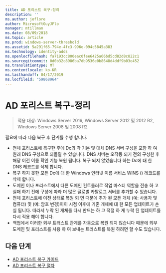 ```yaml
---
title: AD 포리스트 복구-정리
description: ''
ms.author: joflore
author: MicrosoftGuyJFlo
manager: mtillman
ms.date: 08/09/2018
ms.topic: article
ms.prod: windows-server-threshold
ms.assetid: 5a291f65-794e-4fc3-996e-094c5845a383
ms.technology: identity-adds
ms.openlocfilehash: fa7193cc800eac0fee6425a66bd5cd82d8c822c1
ms.sourcegitcommit: 0d0b32c8986ba7db9536e0b8648d4ddf9b03e452
ms.translationtype: MT
ms.contentlocale: ko-KR
ms.lasthandoff: 04/17/2019
ms.locfileid: "59868964"
---
```

# <a name="ad-forest-recovery---cleanup"></a>AD 포리스트 복구-정리

>적용 대상: Windows Server 2016, Windows Server 2012 및 2012 R2, Windows Server 2008 및 2008 R2

 필요에 따라 다음 복구 후 단계를 수행 합니다.  
  
- 전체 포리스트에 복구한 후에 Dc의 각 기본 및 대체 DNS 서버 구성을 포함 하 여 원래 DNS 구성으로 되돌릴 수 있습니다. DNS 서버는 오작동 되기 전의 구성한 후 해당 이전 이름 확인 기능 복원 됩니다. 복구 되지 않았습니다 하는 Dc에 대 한 DNS 레코드를 삭제 합니다.  
- 복구 하지 못한 모든 Dc에 대 한 Windows 인터넷 이름 서비스 WINS () 레코드를 삭제 합니다.  
- 도메인 이나 포리스트에서 다른 도메인 컨트롤러로 작업 마스터 역할을 전송 하 고 실패 하기 전에 구성에 따라 더 많은 글로벌 카탈로그 서버를 추가할 수 있습니다.  
- 전체 포리스트에 이전 상태로 복원 되 면 때문에 추가 된 모든 개체 (예: 사용자 및 컴퓨터) 및 (예: 암호 변경)이이 시점 이후에 기존 개체에 대 한 모든 업데이트가 손실 됩니다. 따라서 누락 된 개체를 다시 만드는 하 고 적절 하 게 누락 된 업데이트를 다시 적용 해야 합니다.  
- 백업에서 이러한 외부 트러스트 관계를 자동으로 복원 되지 않습니다 때문에 외부 도메인 및 포리스트를 사용 하 여 보내는 트러스트를 복원 하려면 할 수도 있습니다.

## <a name="next-steps"></a>다음 단계

- [AD 포리스트 복구 가이드](AD-Forest-Recovery-Guide.md)
- [AD 포리스트 복구 절차](AD-Forest-Recovery-Procedures.md)  
